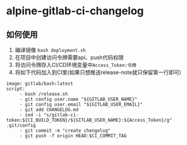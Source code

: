 
# alpine-gitlab-ci-changelog
## 如何使用
1. 编译镜像 `bash deployment.sh`
2. 在项目中创建访问令牌需要api、push代码权限
3. 将访问令牌存入CI/CD环境变量中`Access_Token:令牌`
4. 将如下代码加入到CI里(如果只想推送release-note就只保留第一行即可)
```` 
image: gitlab/bash:latest
script:
     - bash /release.sh
     - git config user.name "${GITLAB_USER_NAME}"
     - git config user.email "${GITLAB_USER_EMAIL}"
     - git add CHANGELOG.md
     - sed -i "s/gitlab-ci-token:${CI_BUILD_TOKEN}/${GITLAB_USER_NAME}:${Access_Token}/g" .git/config
     - git commit -m "create chengelog"
     - git push -f origin HEAD:$CI_COMMIT_TAG
````